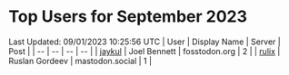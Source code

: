 # Top Users for September 2023
Last Updated: 09/01/2023 10:25:56 UTC
| User | Display Name | Server | Post |
| -- | -- | -- | -- |
| [jaykul](https://fosstodon.org/@jaykul) | Joel Bennett | fosstodon.org | 2 |
| [rulix](https://mastodon.social/@rulix) | Ruslan Gordeev | mastodon.social | 1 |
